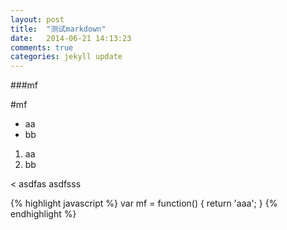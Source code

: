 ```yaml
---
layout: post
title:  "测试markdown"
date:   2014-06-21 14:13:23
comments: true
categories: jekyll update
---
```


###mf

#mf

* aa
* bb

1. aa
2. bb

< asdfas
asdfsss

{% highlight javascript %}
var mf = function() {
    return 'aaa';
}
{% endhighlight %}

